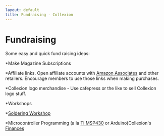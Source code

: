 ```yaml
---
layout: default
title: Fundraising - Collexion
---
```


<div id="page">

# Fundraising

Some easy and quick fund raising ideas:

*Make Magazine Subscriptions


*Affiliate links. Open affiliate accounts with 
[Amazon Associates](https://affiliate-program.amazon.com/%7C) and other retailers. Encourage members to use those links when making purchases.


*Collexion logo merchandise - Use cafepress or the like to sell Collexion logo stuff.


*Workshops 

*[Soldering Workshop](/soldering_workshop.html)


*Microcontroller Programming (a la 
[TI MSP430](/msp430_workshop_notes_2/27/2011.html) or Arduino)Collexion's 
[Finances](/finances.html)

</div>